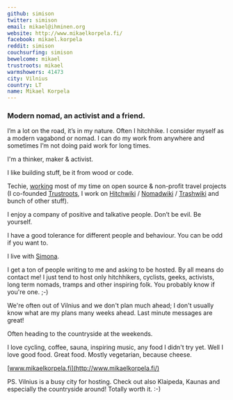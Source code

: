 ```yaml
---
github: simison
twitter: simison
email: mikael@ihminen.org
website: http://www.mikaelkorpela.fi/
facebook: mikael.korpela
reddit: simison
couchsurfing: simison
bewelcome: mikael
trustroots: mikael
warmshowers: 41473
city: Vilnius
country: LT
name: Mikael Korpela
---
```


### Modern nomad, an activist and a friend.

I’m a lot on the road, it’s in my nature. Often I hitchhike. I consider myself as a modern vagabond or nomad. I can do my work from anywhere and sometimes I’m not doing paid work for long times.

I'm a thinker, maker & activist.

I like building stuff, be it from wood or code.

Techie, [working](http://www.mikaelkorpela.fi/volunteering/) most of my time on open source & non-profit travel projects (I co-founded [Trustroots](https://www.trustroots.org/), I work on [Hitchwiki](http://hitchwiki.org/) / [Nomadwiki](http://nomadwiki.org/) / [Trashwiki](http://trashwiki.org/) and bunch of other stuff).

I enjoy a company of positive and talkative people.
Don’t be evil. Be yourself.

I have a good tolerance for different people and behaviour.
You can be odd if you want to.

I live with [Simona](http://www.wanderlust.lt/).

I get a ton of people writing to me and asking to be hosted. By all means do contact me! I just tend to host only hitchhikers, cyclists, geeks, activists, long term nomads, tramps and other inspiring folk. You probably know if you're one. ;-)

We're often out of Vilnius and we don't plan much ahead; I don't usually know what are my plans many weeks ahead. Last minute messages are great!

Often heading to the countryside at the weekends.

I love cycling, coffee, sauna, inspiring music, any food I didn't try yet. Well I love good food. Great food. Mostly vegetarian, because cheese.

[www.mikaelkorpela.fi](http://www.mikaelkorpela.fi/)

PS. Vilnius is a busy city for hosting. Check out also Klaipeda, Kaunas and especially the countryside around! Totally worth it. :-)
